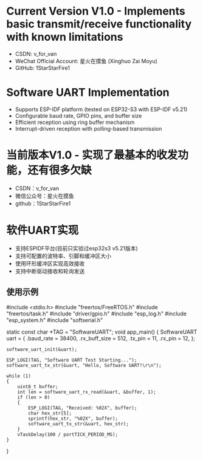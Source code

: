 # Current Version V1.0 - Implements basic transmit/receive functionality with known limitations
- CSDN: v_for_van
- WeChat Official Account: 星火在摸鱼 (Xinghuo Zai Moyu)
- GitHub: 1StarStarFire1

# Software UART Implementation
- Supports ESP-IDF platform (tested on ESP32-S3 with ESP-IDF v5.21)
- Configurable baud rate, GPIO pins, and buffer size
- Efficient reception using ring buffer mechanism
- Interrupt-driven reception with polling-based transmission

# 当前版本V1.0 - 实现了最基本的收发功能，还有很多欠缺 
- CSDN：v_for_van
- 微信公众号：星火在摸鱼
- github：1StarStarFire1

# 软件UART实现
- 支持ESPIDF平台(目前只实验过esp32s3 v5.21版本)
- 支持可配置的波特率、引脚和缓冲区大小
- 使用环形缓冲区实现高效接收
- 支持中断驱动接收和轮询发送

## 使用示例
#include <stdio.h>
#include "freertos/FreeRTOS.h"
#include "freertos/task.h"
#include "driver/gpio.h"
#include "esp_log.h"
#include "esp_system.h"
#include "softserial.h"

static const char *TAG = "SoftwareUART";
void app_main() 
{
    SoftwareUART uart = 
    {
        .baud_rate = 38400,
        .rx_buff_size = 512,
        .tx_pin = 11,
        .rx_pin = 12,
    };
    
    software_uart_init(&uart);

    ESP_LOGI(TAG, "Software UART Test Starting...");
    software_uart_tx_str(&uart, "Hello, Software UART!\r\n");

    while (1) 
    {
        uint8_t buffer;
        int len = software_uart_rx_read(&uart, &buffer, 1);
        if (len > 0) 
        {
            ESP_LOGI(TAG, "Received: %02X", buffer);
            char hex_str[5];
            sprintf(hex_str, "%02X", buffer);
            software_uart_tx_str(&uart, hex_str);
        }
        vTaskDelay(100 / portTICK_PERIOD_MS);
    }
}
